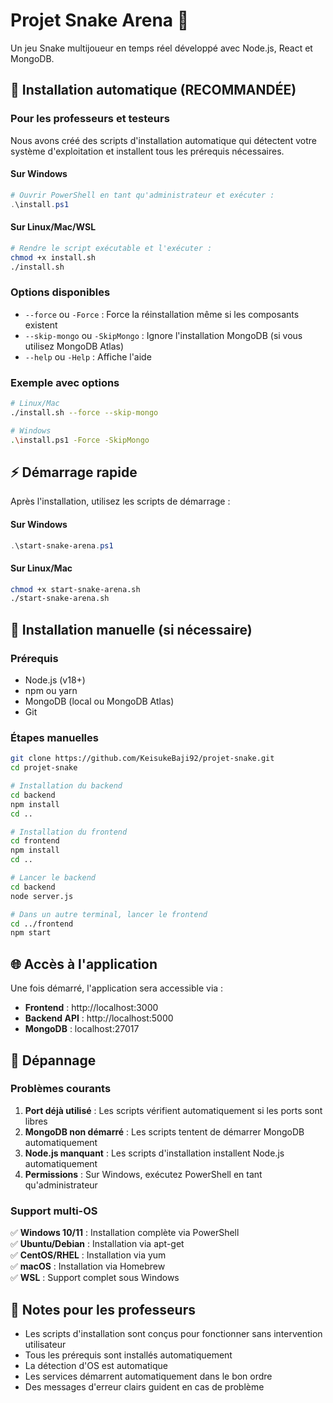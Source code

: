 # Projet Snake Arena 🐍

Un jeu Snake multijoueur en temps réel développé avec Node.js, React et MongoDB.

## 🚀 Installation automatique (RECOMMANDÉE)

### Pour les professeurs et testeurs

Nous avons créé des scripts d'installation automatique qui détectent votre système d'exploitation et installent tous les prérequis nécessaires.

#### Sur Windows
```powershell
# Ouvrir PowerShell en tant qu'administrateur et exécuter :
.\install.ps1
```

#### Sur Linux/Mac/WSL
```bash
# Rendre le script exécutable et l'exécuter :
chmod +x install.sh
./install.sh
```

### Options disponibles
- `--force` ou `-Force` : Force la réinstallation même si les composants existent
- `--skip-mongo` ou `-SkipMongo` : Ignore l'installation MongoDB (si vous utilisez MongoDB Atlas)
- `--help` ou `-Help` : Affiche l'aide

### Exemple avec options
```bash
# Linux/Mac
./install.sh --force --skip-mongo

# Windows
.\install.ps1 -Force -SkipMongo
```

## ⚡ Démarrage rapide

Après l'installation, utilisez les scripts de démarrage :

#### Sur Windows
```powershell
.\start-snake-arena.ps1
```

#### Sur Linux/Mac
```bash
chmod +x start-snake-arena.sh
./start-snake-arena.sh
```

## 🔧 Installation manuelle (si nécessaire)

### Prérequis
- Node.js (v18+)
- npm ou yarn
- MongoDB (local ou MongoDB Atlas)
- Git

### Étapes manuelles

```bash
git clone https://github.com/KeisukeBaji92/projet-snake.git
cd projet-snake

# Installation du backend
cd backend
npm install
cd ..

# Installation du frontend
cd frontend
npm install
cd ..

# Lancer le backend
cd backend
node server.js

# Dans un autre terminal, lancer le frontend
cd ../frontend
npm start
```

## 🌐 Accès à l'application

Une fois démarré, l'application sera accessible via :
- **Frontend** : http://localhost:3000
- **Backend API** : http://localhost:5000
- **MongoDB** : localhost:27017

## 🐛 Dépannage

### Problèmes courants

1. **Port déjà utilisé** : Les scripts vérifient automatiquement si les ports sont libres
2. **MongoDB non démarré** : Les scripts tentent de démarrer MongoDB automatiquement
3. **Node.js manquant** : Les scripts d'installation installent Node.js automatiquement
4. **Permissions** : Sur Windows, exécutez PowerShell en tant qu'administrateur

### Support multi-OS

✅ **Windows 10/11** : Installation complète via PowerShell  
✅ **Ubuntu/Debian** : Installation via apt-get  
✅ **CentOS/RHEL** : Installation via yum  
✅ **macOS** : Installation via Homebrew  
✅ **WSL** : Support complet sous Windows  

## 📝 Notes pour les professeurs

- Les scripts d'installation sont conçus pour fonctionner sans intervention utilisateur
- Tous les prérequis sont installés automatiquement
- La détection d'OS est automatique
- Les services démarrent automatiquement dans le bon ordre
- Des messages d'erreur clairs guident en cas de problème
